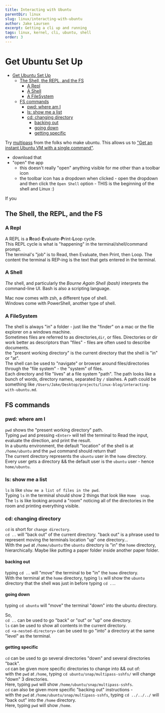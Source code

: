 ```yaml
---
title: Interacting with Ubuntu
parentDir: linux
slug: linux/interacting-with-ubuntu
author: Jake Laursen
excerpt: Getting a cli up and running
tags: linux, kernel, cli, ubuntu, shell
order: 3
---
```

#  Get Ubuntu Set Up
- [Get Ubuntu Set Up](#get-ubuntu-set-up)
  - [The Shell, the REPL, and the FS](#the-shell-the-repl-and-the-fs)
    - [A Repl](#a-repl)
    - [A Shell](#a-shell)
    - [A FileSystem](#a-filesystem)
  - [FS commands](#fs-commands)
    - [pwd: where am I](#pwd-where-am-i)
    - [ls: show me a list](#ls-show-me-a-list)
    - [cd: changing directory](#cd-changing-directory)
      - [backing out](#backing-out)
      - [going down](#going-down)
      - [getting specific](#getting-specific)

Try [multipass](https://multipass.run) from the folks who make ubuntu. This allows us to ["Get an instant Ubuntu VM with a single command"](https://multipass.run).
- download that
- "open" the app
  - this doesn't really "open" anything visible for me other than a toolbar icon
  - the toolbar icon has a dropdown when clicked - open the dropdown and then click the  `Open Shell` option - THIS is the beginning of the shell and Linux :) 

If you 

## The Shell, the REPL, and the FS
### A Repl
A REPL is a **R**ead-**E**valuate-**P**rint-**L**oop cycle.  
This REPL cycle is what is "happening" in the terminal/shell/command prompt.  
The terminal's "job" is to Read, then Evaluate, then Print, then Loop. The content the terminal is REP-ing is the text that gets entered in the terminal.  

### A Shell
_The_ shell, and particularly the _Bourne Again Shell (bash)_ interprets the command-line UI. 
Bash is also a scripting language.  

Mac now comes with zsh, a different type of shell.  
Windows come with PowerShell, another type of shell.  

### A FileSystem  
The shell is always "in" a folder - just like the "finder" on a mac or the file explorer on a windows machine.  
Sometimes files are referred to as directories,`dir`, or files. Directories or dir work better as descriptors than "files" - files are often used to describe documents.  
the "present working directory" is the current directory that the shell is "in" or "at".  
The shell can be used to "navigate" or browser around files/directories through the "file system" - the "system" of files.  
Each directory and file "lives" at a file system "path". The path looks like a bunch of words, directory names, separated by `/` slashes. 
A path could be something like `/Users/Jake/Desktop/projects/linux-blog/interacting-with-ubuntu.md`.

## FS commands
### pwd: where am I
`pwd` shows the "present working directory" path.  
Typing `pwd` and pressing `<Enter>` will tell the terminal to Read the input, evaluate the direction, and print the result.  
In a ubuntu environment, the default "location" of the shell is at `/home/ubuntu` and the `pwd` command should return that!  
The current directory represents the `ubuntu` user in the `home` directory.  
Every user gets a directory && the default user is the `ubuntu` user - hence `home/ubuntu`.  

### ls: show me a list
`ls` is like `show me a list of files in the pwd`.  
Typing `ls` in the terminal should show 2 things that look like `Home  snap`.  
The `ls` is like looking around a "room" noticing all of the directories in the room and printing everything visible.  

### cd: changing directory
`cd` is short for `change directory`.  
`cd ..` will "back out" of the current directory. "back out" is a phrase used to represent moving the terminals location "up" one directory...  
With the `pwd` at `/home/ubuntu` the `ubuntu` directory is "in" the `home` directory, hierarchically. Maybe like putting a paper folder inside another paper folder.  

#### backing out
typing `cd ..` will "move" the terminal to be "in" the `home` directory.  
With the terminal at the `home` directory, typing `ls` will show the `ubuntu` directory that the shell was just in before typing `cd ..`.  

#### going down
typing `cd ubuntu` will "move" the terminal "down" into the ubuntu directory.  

So,  
`cd ..` can be used to go "back" or "out" or "up" one directory.  
`ls` can be used to show all contents in the current directory.  
`cd <a-nested-directory>` can be used to go "into" a directory at the same "level" as the terminal.  

#### getting specific
`cd` can be used to go several directories "down" and several directories "back".  
`cd` can be given more specific directories to change into && out of:  
with the `pwd` at `/home`, typing `cd ubuntu/snap/multipass-sshfs/` will change "down" 3 directories.    
Here, typing `pwd` will show `/home/ubuntu/snap/multipass-sshfs`.  
`cd` can also be given more specific "backing out" instructions -  
with the `pwd` at `/home/ubuntu/snap/multipass-sshfs`, typing `cd ../../../` will "back out" into the `/home` directory.  
Here, typing `pwd` will show `/home`.  

